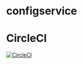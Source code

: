 # configservice
# CircleCI
[![CircleCI](https://circleci.com/gh/debashisnath/configservice.svg?style=svg)](https://circleci.com/gh/debashisnath/configservice)
